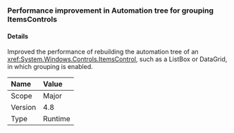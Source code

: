 ### Performance improvement in Automation tree for grouping ItemsControls

#### Details

Improved the performance of rebuilding the automation tree of an <xref:System.Windows.Controls.ItemsControl>, such as a ListBox or DataGrid, in which grouping is enabled.

| Name    | Value       |
|:--------|:------------|
| Scope   |Major|
|Version|4.8|
|Type|Runtime|
